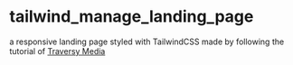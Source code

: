 # tailwind_manage_landing_page
 a responsive landing page styled with TailwindCSS made by following the tutorial of [Traversy Media](https://www.youtube.com/watch?v=dFgzHOX84xQ) 
 
